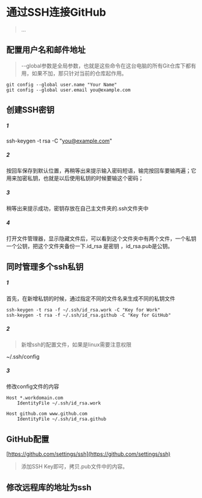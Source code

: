# 通过SSH连接GitHub

> ...

## 配置用户名和邮件地址

> --global参数是全局参数，也就是这些命令在这台电脑的所有Git仓库下都有用，如果不加，那只针对当前的仓库起作用。

```
git config --global user.name "Your Name"
git config --global user.email you@example.com
```

## 创建SSH密钥

##### 1
ssh-keygen -t rsa -C "you@example.com"
##### 2
按回车保存到默认位置，再稍等出来提示输入密码短语，输完按回车要输两遍；它用来加密私钥，也就是以后使用私钥的时候要输这个密码；
##### 3
稍等出来提示成功，密钥存放在自己主文件夹的.ssh文件夹中
##### 4
打开文件管理器，显示隐藏文件后，可以看到这个文件夹中有两个文件，一个私钥一个公钥，把这个文件夹备份一下.id_rsa 是密钥 ，id_rsa.pub是公钥。

## 同时管理多个ssh私钥

##### 1
首先，在新增私钥的时候，通过指定不同的文件名来生成不同的私钥文件
```
ssh-keygen -t rsa -f ~/.ssh/id_rsa.work -C "Key for Work"
ssh-keygen -t rsa -f ~/.ssh/id_rsa.github -C "Key for GitHub"
```

##### 2
> 新增ssh的配置文件，如果是linux需要注意权限

~/.ssh/config

##### 3
修改config文件的内容
```
Host *.workdomain.com
    IdentityFile ~/.ssh/id_rsa.work
 
Host github.com www.github.com
    IdentityFile ~/.ssh/id_rsa.github
```

## GitHub配置
[https://github.com/settings/ssh](https://github.com/settings/ssh)

> 添加SSH Key即可，拷贝.pub文件中的内容。

## 修改远程库的地址为ssh